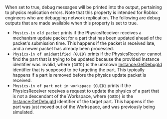 When set to true, debug messages will be printed into the output, pertaining to physics replication errors. Note that this property is intended for Roblox engineers who are debugging network replication. The following are debug outputs that are made available when this property is set to true.

*   `Physics-in old packet` prints if the PhysicsReceiver receives a mechanism update packet for a part that has been updated ahead of the packet's submission time. This happens if the packet is received late, and a newer packet has already been processed.
*   `Physics-in of unidentified {GUID}` prints if the PhysicsReceiver cannot find the part that is trying to be updated because the provided Instance identifier was invalid, where `{GUID}` is the unknown [Instance:GetDebugId](https://developer.roblox.com/en-us/api-reference/function/Instance/GetDebugId) identifier that is supposed to be targeting the part. This typically happens if a part is removed before the physics update packet is received.
*   `Physics-in of part not in workspace {GUID}` prints if the PhysicsReceiver receives a request to update the physics of a part that is not a descendant of the Workspace, where `{GUID}` is the [Instance:GetDebugId](https://developer.roblox.com/en-us/api-reference/function/Instance/GetDebugId) identifier of the target part. This happens if the part was just moved out of the Workspace, and was previously being simulated.